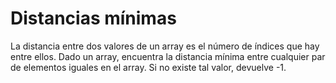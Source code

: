 # Distancias mínimas

La distancia entre dos valores de un array es el número de índices que hay entre ellos. Dado un array, encuentra la distancia mínima entre cualquier par de elementos iguales en el array. Si no existe tal valor, devuelve -1.